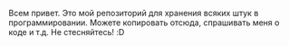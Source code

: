 Всем привет. Это мой репозиторий для хранения всяких штук в программировании. Можете копировать отсюда, спрашивать меня о коде и т.д. Не стесняйтесь! :D
